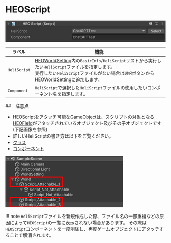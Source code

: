 # HEOScript
![HEOScript](img/HEOScript.jpg)

| ラベル |  機能  |
| ----   | ---- |
| `HeliScript` | [HEOWorldSetting](../HEOComponents/HEOWorldSetting.md)内の`BasicInfo/HeliScript`リストから実行したい`HeliScript`ファイルを指定します。<br>実行したい`HeliScript`ファイルがない場合は`選択`ボタンから[HEOWorldSetting](../HEOComponents/HEOWorldSetting.md)に追加します。|
| `Component` | `HeliScript`で選択した`HeliScript`ファイルの使用したいコンポーネント名を指定します。 |

##　注意点
- HEOScriptをアタッチ可能なGameObjectは、スクリプトの対象となる[HEOField](./HEOField.md)がアタッチされているオブジェクト及びその子オブジェクトです (下記画像を参照)
- 詳しいHeliScriptの書き方は以下をご覧ください。
- [クラス](../hs/hs_class.md)
- [コンポーネント](../hs/hs_component.md)

![HEOScript_attachable](./img/HEOScript_attachable.jpg)

!!! note
    `HeliScript`ファイルを新規作成した際、ファイル名の一部重複などの原因によって`HEOScript`の一覧に表示されない場合があります。
    その際は`HEOScript`コンポーネントを一度削除し、再度ゲームオブジェクトにアタッチすることで解消されます。